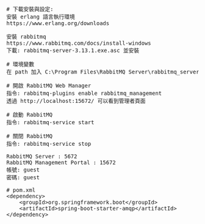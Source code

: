 <pre>
# 下載安裝與設定:
安裝 erlang 語言執行環境
https://www.erlang.org/downloads

安裝 rabbitmq    
https://www.rabbitmq.com/docs/install-windows
下載: rabbitmq-server-3.13.1.exe.asc 並安裝

# 環境變數
在 path 加入 C:\Program Files\RabbitMQ Server\rabbitmq_server-3.13.1\sbin

# 開啟 RabbitMQ Web Manager
指令: rabbitmq-plugins enable rabbitmq_management
透過 http://localhost:15672/ 可以看到管理者頁面

# 啟動 RabbitMQ
指令: rabbitmq-service start

# 關閉 RabbitMQ
指令: rabbitmq-service stop

RabbitMQ Server : 5672
RabbitMQ Management Portal : 15672
帳號: guest 
密碼: guest

# pom.xml
&lt;dependency&gt;
    &lt;groupId&gt;org.springframework.boot&lt;/groupId&gt;
    &lt;artifactId&gt;spring-boot-starter-amqp&lt;/artifactId&gt;
&lt;/dependency&gt;

</pre>
